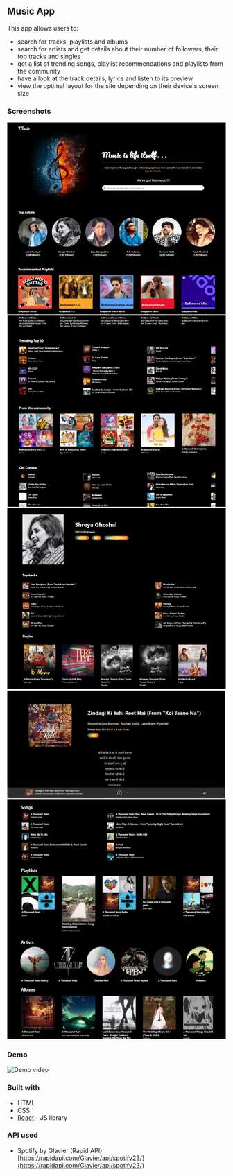 ## Music App

This app allows users to:

- search for tracks, playlists and albums
- search for artists and get details about their number of followers, their top tracks and singles
- get a list of trending songs, playlist recommendations and playlists from the community
- have a look at the track details, lyrics and listen to its preview
- view the optimal layout for the site depending on their device's screen size

### Screenshots

![ss1](src/images/music-app-ss-1.jpg)
![ss2](src/images/music-app-ss-2.jpg)
![ss3](src/images/music-app-ss-3.jpg)
![ss4](src/images/music-app-ss-4.jpg)
![ss5](src/images/music-app-ss-5.jpg)

### Demo

![Demo video](<src/images/music-app-screen-rec-trimmed%20(1).gif>)

### Built with

- HTML
- CSS
- [React](https://reactjs.org/) - JS library

### API used

- Spotify by Glavier (Rapid API): [https://rapidapi.com/Glavier/api/spotify23/](https://rapidapi.com/Glavier/api/spotify23/)
